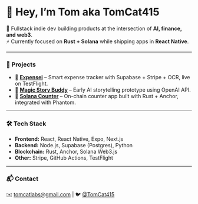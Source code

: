 # 👋 Hey, I’m Tom aka TomCat415

🐾 Fullstack indie dev building products at the intersection of **AI, finance, and web3**.  
⚡ Currently focused on **Rust + Solana** while shipping apps in **React Native**.

---

### 🚀 Projects
- 📱 [**Expensei**](https://github.com/TomCat-415/ExpenseiMobile) – Smart expense tracker with Supabase + Stripe + OCR, live on TestFlight.  
- 🌈 [**Magic Story Buddy**](https://msbtest1.vercel.app) – Early AI storytelling prototype using OpenAI API.  
- 🔢 [**Solana Counter**](https://github.com/TomCat-415/counter-demo) – On-chain counter app built with Rust + Anchor, integrated with Phantom.   

---

### 🛠 Tech Stack
- **Frontend:** React, React Native, Expo, Next.js  
- **Backend:** Node.js, Supabase (Postgres), Python  
- **Blockchain:** Rust, Anchor, Solana Web3.js  
- **Other:** Stripe, GitHub Actions, TestFlight  

---

### 📬 Contact
✉️ tomcatlabs@gmail.com | 🐦 [@TomCat415](https://x.com/TomCat415)
